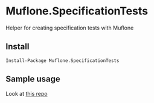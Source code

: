 # Muflone.SpecificationTests

Helper for creating specification tests with Muflone

## Install

`Install-Package Muflone.SpecificationTests`

## Sample usage

Look at [this repo](https://github.com/CQRS-Muflone/CQRS-ES_testing_workshop)